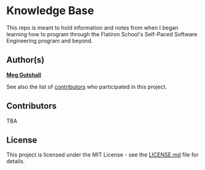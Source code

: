 # Knowledge Base

This repo is meant to hold information and notes from when I began learning how to program through the Flatiron School's Self-Paced Software Engineering program and beyond.

## Author(s)

**[Meg Gutshall](https://github.com/meg-gutshall/)**

See also the list of [contributors](#contributors) who participated in this project.

## Contributors

TBA

## License

This project is licensed under the MIT License - see the [LICENSE.md](LICENSE.md) file for details.
